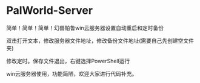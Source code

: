 # PalWorld-Server
简单！简单！简单！幻兽帕鲁win云服务器设置自动重启和定时备份

双击打开文本，修改服务器文件地址，修改备份文件地址(需要自己先创建空文件夹)

修改定时。保存文件退出，右键选择PowerShell运行

win云服务器使用，功能简陋，欢迎大家进行代码补充。
